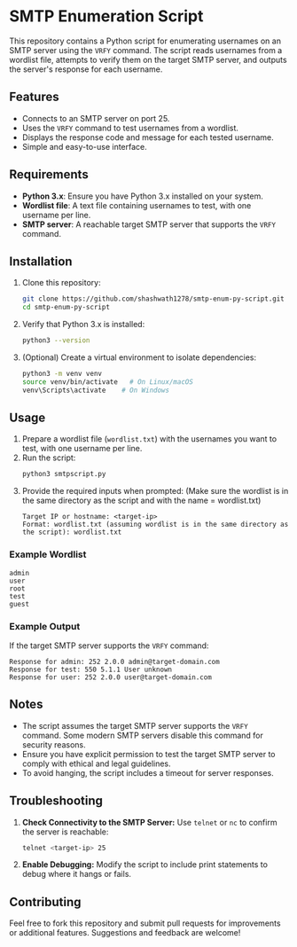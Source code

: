# SMTP Enumeration Script

This repository contains a Python script for enumerating usernames on an SMTP server using the `VRFY` command. The script reads usernames from a wordlist file, attempts to verify them on the target SMTP server, and outputs the server's response for each username.

## Features
- Connects to an SMTP server on port 25.
- Uses the `VRFY` command to test usernames from a wordlist.
- Displays the response code and message for each tested username.
- Simple and easy-to-use interface.

## Requirements
- **Python 3.x**: Ensure you have Python 3.x installed on your system.
- **Wordlist file**: A text file containing usernames to test, with one username per line.
- **SMTP server**: A reachable target SMTP server that supports the `VRFY` command.

## Installation

1. Clone this repository:
   ```bash
   git clone https://github.com/shashwath1278/smtp-enum-py-script.git
   cd smtp-enum-py-script
   ```

2. Verify that Python 3.x is installed:
   ```bash
   python3 --version
   ```

3. (Optional) Create a virtual environment to isolate dependencies:
   ```bash
   python3 -m venv venv
   source venv/bin/activate   # On Linux/macOS
   venv\Scripts\activate    # On Windows
   ```

## Usage
1. Prepare a wordlist file (`wordlist.txt`) with the usernames you want to test, with one username per line.
2. Run the script:
   ```bash
   python3 smtpscript.py
   ```
3. Provide the required inputs when prompted:
   (Make sure the wordlist is in the same directory as the script and with the name = wordlist.txt)
   ```plaintext
   Target IP or hostname: <target-ip>
   Format: wordlist.txt (assuming wordlist is in the same directory as the script): wordlist.txt
   ```

### Example Wordlist
```plaintext
admin
user
root
test
guest
```

### Example Output
If the target SMTP server supports the `VRFY` command:
```plaintext
Response for admin: 252 2.0.0 admin@target-domain.com
Response for test: 550 5.1.1 User unknown
Response for user: 252 2.0.0 user@target-domain.com
```

## Notes
- The script assumes the target SMTP server supports the `VRFY` command. Some modern SMTP servers disable this command for security reasons.
- Ensure you have explicit permission to test the target SMTP server to comply with ethical and legal guidelines.
- To avoid hanging, the script includes a timeout for server responses.

## Troubleshooting

1. **Check Connectivity to the SMTP Server:**
   Use `telnet` or `nc` to confirm the server is reachable:
   ```bash
   telnet <target-ip> 25
   ```

2. **Enable Debugging:**
   Modify the script to include print statements to debug where it hangs or fails.


## Contributing
Feel free to fork this repository and submit pull requests for improvements or additional features. Suggestions and feedback are welcome!

